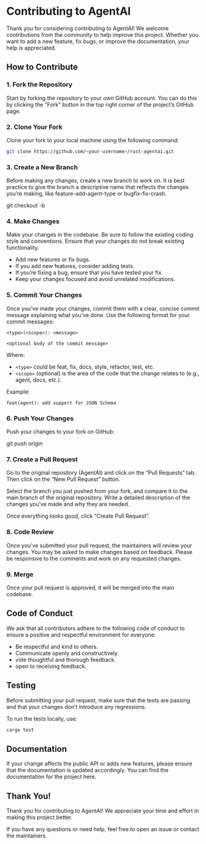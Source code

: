 # Contributing to AgentAI

Thank you for considering contributing to AgentAI! We welcome contributions from the community to help improve this project.
Whether you want to add a new feature, fix bugs, or improve the documentation, your help is appreciated.

## How to Contribute

### 1. Fork the Repository

Start by forking the repository to your own GitHub account. You can do this by clicking the "Fork" button in the top
right corner of the project’s GitHub page.

### 2. Clone Your Fork

Clone your fork to your local machine using the following command:

```bash
git clone https://github.com/<your-username>/rust-agentai.git
```

### 3. Create a New Branch

Before making any changes, create a new branch to work on. It is best practice to give the branch a descriptive name
that reflects the changes you’re making, like feature-add-agent-type or bugfix-fix-crash.

git checkout -b <branch-name>

### 4. Make Changes

Make your changes in the codebase. Be sure to follow the existing coding style and conventions.
Ensure that your changes do not break existing functionality.

- Add new features or fix bugs.
- If you add new features, consider adding tests.
- If you’re fixing a bug, ensure that you have tested your fix.
- Keep your changes focused and avoid unrelated modifications.

### 5. Commit Your Changes

Once you’ve made your changes, commit them with a clear, concise commit message explaining what you’ve done.
Use the following format for your commit messages:

```
<type>(<scope>): <message>

<optional body of the commit message>
```

Where:
- `<type>` could be feat, fix, docs, style, refactor, test, etc.
- `<scope>` (optional) is the area of the code that the change relates to (e.g., agent, docs, etc.).

Example:

```feat(agent): add support for JSON Schema```

### 6. Push Your Changes

Push your changes to your fork on GitHub:

git push origin <branch-name>

### 7. Create a Pull Request

Go to the original repository (AgentAI) and click on the “Pull Requests” tab. Then click on the “New Pull Request” button.

Select the branch you just pushed from your fork, and compare it to the main branch of the original repository.
Write a detailed description of the changes you’ve made and why they are needed.

Once everything looks good, click “Create Pull Request”.

### 8. Code Review

Once you’ve submitted your pull request, the maintainers will review your changes. You may be asked to make changes based on feedback.
Please be responsive to the comments and work on any requested changes.

### 9. Merge

Once your pull request is approved, it will be merged into the main codebase.

## Code of Conduct

We ask that all contributors adhere to the following code of conduct to ensure a positive and respectful environment for everyone:
- Be respectful and kind to others.
- Communicate openly and constructively.
- vide thoughtful and thorough feedback.
- open to receiving feedback.

## Testing

Before submitting your pull request, make sure that the tests are passing and that your changes don’t introduce any regressions.

To run the tests locally, use:

```bash
cargo test
```

## Documentation

If your change affects the public API or adds new features, please ensure that the documentation is updated accordingly.
You can find the documentation for the project here.

## Thank You!

Thank you for contributing to AgentAI! We appreciate your time and effort in making this project better.

If you have any questions or need help, feel free to open an issue or contact the maintainers.
